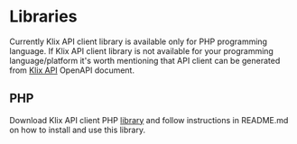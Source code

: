# Libraries

Currently Klix API client library is available only for PHP programming language.
If Klix API client library is not available for your programming language/platform it's worth mentioning that API client can be generated from [Klix API](/../api) OpenAPI document.

## PHP

Download Klix API client PHP [library](https://packagist.org/packages/klix/klix-sdk-php) and follow instructions in README.md on how to install and use this library.
